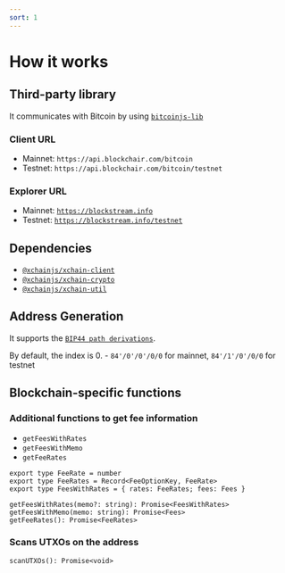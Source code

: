 ```yaml
---
sort: 1
---
```


# How it works

## Third-party library

It communicates with Bitcoin by using [`bitcoinjs-lib`](https://github.com/bitcoinjs/bitcoinjs-lib)

### Client URL
* Mainnet: `https://api.blockchair.com/bitcoin`
* Testnet: `https://api.blockchair.com/bitcoin/testnet`

### Explorer URL
* Mainnet: [`https://blockstream.info`](https://blockstream.info)
* Testnet: [`https://blockstream.info/testnet`](https://blockstream.info)

## Dependencies

* [`@xchainjs/xchain-client`](https://github.com/xchainjs/xchainjs-lib/packages/xchain-client)
* [`@xchainjs/xchain-crypto`](https://github.com/xchainjs/xchainjs-lib/packages/xchain-crypto)
* [`@xchainjs/xchain-util`](https://github.com/xchainjs/xchainjs-lib/packages/xchain-util)

## Address Generation

It supports the [`BIP44 path derivations`](https://github.com/satoshilabs/slips/blob/master/slip-0044.md).

By default, the index is 0. - `84'/0'/0'/0/0` for mainnet, `84'/1'/0'/0/0` for testnet

## Blockchain-specific functions

### Additional functions to get fee information

* `getFeesWithRates`
* `getFeesWithMemo`
* `getFeeRates`

```
export type FeeRate = number
export type FeeRates = Record<FeeOptionKey, FeeRate>
export type FeesWithRates = { rates: FeeRates; fees: Fees }

getFeesWithRates(memo?: string): Promise<FeesWithRates>
getFeesWithMemo(memo: string): Promise<Fees>
getFeeRates(): Promise<FeeRates>
```

### Scans UTXOs on the address

```
scanUTXOs(): Promise<void>
```
